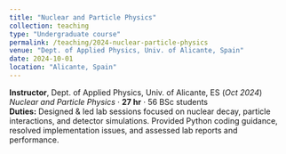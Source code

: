 ```yaml
---
title: "Nuclear and Particle Physics"
collection: teaching
type: "Undergraduate course"
permalink: /teaching/2024-nuclear-particle-physics
venue: "Dept. of Applied Physics, Univ. of Alicante, Spain"
date: 2024-10-01
location: "Alicante, Spain"
---
```


**Instructor**, Dept. of Applied Physics, Univ. of Alicante, ES (_Oct 2024_)  
*Nuclear and Particle Physics* · **27 hr** · 56 BSc students  
**Duties:** Designed & led lab sessions focused on nuclear decay, particle interactions, and detector simulations. Provided Python coding guidance, resolved implementation issues, and assessed lab reports and performance.

